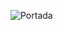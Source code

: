 ![Portada](https://rola.multisitio.es/img/jdr/hdp_1.png)

<span data-bg="off" data-page_n="off"></span>